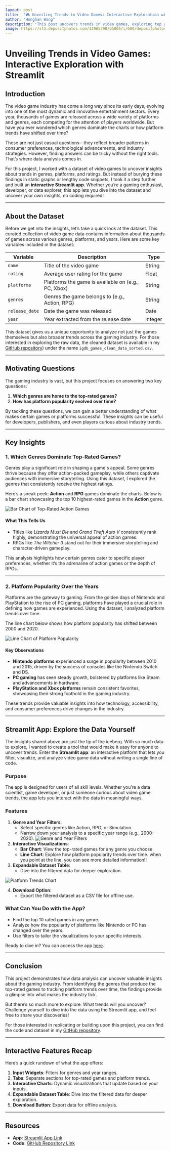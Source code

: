 ```yaml
---
layout: post
title:  "🎮 Unveiling Trends in Video Games: Interactive Exploration with Streamlit"
author: "Honghan Wang" 
description: "This post uncovers trends in video games, exploring top genres and platform popularity using data analysis and an interactive Streamlit app. Dive in to discover gaming insights!"
image: https://st5.depositphotos.com/12985790/65069/i/600/depositphotos_650690186-stock-photo-side-view-indian-player-headphones.jpg
---
```


# **Unveiling Trends in Video Games: Interactive Exploration with Streamlit**

## **Introduction**

The video game industry has come a long way since its early days, evolving into one of the most dynamic and innovative entertainment sectors. Every year, thousands of games are released across a wide variety of platforms and genres, each competing for the attention of players worldwide. But have you ever wondered which genres dominate the charts or how platform trends have shifted over time?

These are not just casual questions—they reflect broader patterns in consumer preferences, technological advancements, and industry strategies. However, finding answers can be tricky without the right tools. That’s where data analysis comes in.

For this project, I worked with a dataset of video games to uncover insights about trends in genres, platforms, and ratings. But instead of burying these findings in static graphs or lengthy code snippets, I took it a step further and built an **interactive Streamlit app**. Whether you’re a gaming enthusiast, developer, or data explorer, this app lets you dive into the dataset and uncover your own insights, no coding required!

---

## **About the Dataset**

Before we get into the insights, let’s take a quick look at the dataset. This curated collection of video game data contains information about thousands of games across various genres, platforms, and years. Here are some key variables included in the dataset:

| **Variable**       | **Description**                                      | **Type**       |
|---------------------|------------------------------------------------------|----------------|
| `name`             | Title of the video game                              | String         |
| `rating`           | Average user rating for the game                     | Float          |
| `platforms`        | Platforms the game is available on (e.g., PC, Xbox)  | String         |
| `genres`           | Genres the game belongs to (e.g., Action, RPG)       | String         |
| `release_date`     | Date the game was released                           | Date           |
| `year`             | Year extracted from the release date                | Integer        |

This dataset gives us a unique opportunity to analyze not just the games themselves but also broader trends across the gaming industry. For those interested in exploring the raw data, the cleaned dataset is available in my [GitHub repository](https://github.com/LucasW-BYU/Post-2-Video-Rating.git)) under the name `igdb_games_clean_data_sorted.csv`.

---

## **Motivating Questions**

The gaming industry is vast, but this project focuses on answering two key questions:
1. **Which genres are home to the top-rated games?**  
2. **How has platform popularity evolved over time?**

By tackling these questions, we can gain a better understanding of what makes certain games or platforms successful. These insights can be useful for developers, publishers, and even players curious about industry trends.

---

## **Key Insights**

### **1. Which Genres Dominate Top-Rated Games?**

Genres play a significant role in shaping a game's appeal. Some genres thrive because they offer action-packed gameplay, while others captivate audiences with immersive storytelling. Using this dataset, I explored the genres that consistently receive the highest ratings.

Here’s a sneak peek: **Action** and **RPG** games dominate the charts. Below is a bar chart showcasing the top 10 highest-rated games in the **Action** genre.

![Bar Chart of Top-Rated Action Games]({{site.url}}{{site.baseurl}}/assets/images/newplot%20(3).png)

#### **What This Tells Us**
- Titles like *Lizards Must Die* and *Grand Theft Auto V* consistently rank highly, demonstrating the universal appeal of action games.
- RPGs like *The Witcher 3* stand out for their immersive storytelling and character-driven gameplay.

This analysis highlights how certain genres cater to specific player preferences, whether it’s the adrenaline of action games or the depth of RPGs.

---

### **2. Platform Popularity Over the Years**

Platforms are the gateway to gaming. From the golden days of Nintendo and PlayStation to the rise of PC gaming, platforms have played a crucial role in defining how games are experienced. Using the dataset, I analyzed platform trends over time.

The line chart below shows how platform popularity has shifted between 2000 and 2020.

![Line Chart of Platform Popularity]({{site.url}}{{site.baseurl}}/assets/images/newplot%20(4).png)

#### **Key Observations**
- **Nintendo platforms** experienced a surge in popularity between 2010 and 2015, driven by the success of consoles like the Nintendo Switch and DS.
- **PC gaming** has seen steady growth, bolstered by platforms like Steam and advancements in hardware.
- **PlayStation and Xbox platforms** remain consistent favorites, showcasing their strong foothold in the gaming industry.

These trends provide valuable insights into how technology, accessibility, and consumer preferences drive changes in the industry.

---

## **Streamlit App: Explore the Data Yourself**

The insights shared above are just the tip of the iceberg. With so much data to explore, I wanted to create a tool that would make it easy for anyone to uncover trends. Enter the **Streamlit app**: an interactive platform that lets you filter, visualize, and analyze video game data without writing a single line of code.

### **Purpose**
The app is designed for users of all skill levels. Whether you’re a data scientist, game developer, or just someone curious about video game trends, the app lets you interact with the data in meaningful ways.

### **Features**
1. **Genre and Year Filters**:
   - Select specific genres like Action, RPG, or Simulation.
   - Narrow down your analysis to a specific year range (e.g., 2000–2020).
![Genre and Year Filters]({{site.url}}{{site.baseurl}}/assets/images/%E5%B1%8F%E5%B9%95%E6%88%AA%E5%9B%BE(294).png)
2. **Interactive Visualizations**:
   - **Bar Chart**: View the top-rated games for any genre you choose.
   - **Line Chart**: Explore how platform popularity trends over time. when you point at the line, you can see more detailed information!!
3. **Expandable Dataset Table**: 
   - Dive into the filtered data for deeper exploration.

![Platform Trends Chart]({{site.url}}{{site.baseurl}}/assets/images/%E5%B1%8F%E5%B9%95%E6%88%AA%E5%9B%BE(297).png)

4. **Download Option**:
   - Export the filtered dataset as a CSV file for offline use.

### **What Can You Do with the App?**
- Find the top 10 rated games in any genre.
- Analyze how the popularity of platforms like Nintendo or PC has changed over the years.
- Use filters to tailor the visualizations to your specific interests.

Ready to dive in? You can access the app [here](https://new-video-game-app-app-3pvt7xamzfk2zhh9oyznnx.streamlit.app/).

---

## **Conclusion**

This project demonstrates how data analysis can uncover valuable insights about the gaming industry. From identifying the genres that produce the top-rated games to tracking platform trends over time, the findings provide a glimpse into what makes the industry tick.

But there’s so much more to explore. What trends will you uncover? Challenge yourself to dive into the data using the Streamlit app, and feel free to share your discoveries!

For those interested in replicating or building upon this project, you can find the code and dataset in my [GitHub repository](https://github.com/LucasW-BYU/new-video-game-streamlit-app.git).

---

## **Interactive Features Recap**

Here’s a quick rundown of what the app offers:
1. **Input Widgets**: Filters for genres and year ranges.
2. **Tabs**: Separate sections for top-rated games and platform trends.
3. **Interactive Charts**: Dynamic visualizations that update based on your inputs.
4. **Expandable Dataset Table**: Dive into the filtered data for deeper exploration.
5. **Download Button**: Export data for offline analysis.

---

## **Resources**
- **App**: [Streamlit App Link](https://new-video-game-app-app-3pvt7xamzfk2zhh9oyznnx.streamlit.app/)
- **Code**: [GitHub Repository Link](https://github.com/LucasW-BYU/new-video-game-streamlit-app.git)
